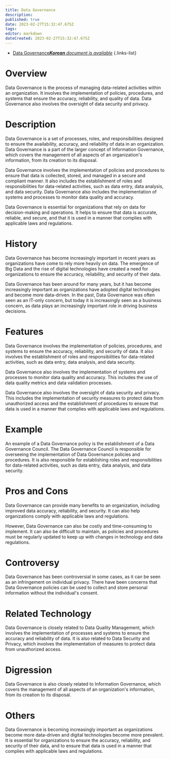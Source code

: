```yaml
---
title: Data Governance
description: 
published: true
date: 2023-02-27T15:32:47.675Z
tags: 
editor: markdown
dateCreated: 2023-02-27T15:32:47.675Z
---
```


- [Data Governance***Korean** document is available*](/ko/Knowledge-base/Dictionary/data-governance)
{.links-list}


# Overview
Data Governance is the process of managing data-related activities within an organization. It involves the implementation of policies, procedures, and systems that ensure the accuracy, reliability, and quality of data. Data Governance also involves the oversight of data security and privacy.

# Description
Data Governance is a set of processes, roles, and responsibilities designed to ensure the availability, accuracy, and reliability of data in an organization. Data Governance is a part of the larger concept of Information Governance, which covers the management of all aspects of an organization's information, from its creation to its disposal.

Data Governance involves the implementation of policies and procedures to ensure that data is collected, stored, and managed in a secure and compliant manner. It also includes the establishment of roles and responsibilities for data-related activities, such as data entry, data analysis, and data security. Data Governance also includes the implementation of systems and processes to monitor data quality and accuracy.

Data Governance is essential for organizations that rely on data for decision-making and operations. It helps to ensure that data is accurate, reliable, and secure, and that it is used in a manner that complies with applicable laws and regulations.

# History
Data Governance has become increasingly important in recent years as organizations have come to rely more heavily on data. The emergence of Big Data and the rise of digital technologies have created a need for organizations to ensure the accuracy, reliability, and security of their data.

Data Governance has been around for many years, but it has become increasingly important as organizations have adopted digital technologies and become more data-driven. In the past, Data Governance was often seen as an IT-only concern, but today it is increasingly seen as a business concern, as data plays an increasingly important role in driving business decisions.

# Features
Data Governance involves the implementation of policies, procedures, and systems to ensure the accuracy, reliability, and security of data. It also involves the establishment of roles and responsibilities for data-related activities, such as data entry, data analysis, and data security.

Data Governance also involves the implementation of systems and processes to monitor data quality and accuracy. This includes the use of data quality metrics and data validation processes.

Data Governance also involves the oversight of data security and privacy. This includes the implementation of security measures to protect data from unauthorized access and the establishment of procedures to ensure that data is used in a manner that complies with applicable laws and regulations.

# Example
An example of a Data Governance policy is the establishment of a Data Governance Council. The Data Governance Council is responsible for overseeing the implementation of Data Governance policies and procedures. It is also responsible for establishing roles and responsibilities for data-related activities, such as data entry, data analysis, and data security.

# Pros and Cons
Data Governance can provide many benefits to an organization, including improved data accuracy, reliability, and security. It can also help organizations comply with applicable laws and regulations.

However, Data Governance can also be costly and time-consuming to implement. It can also be difficult to maintain, as policies and procedures must be regularly updated to keep up with changes in technology and data regulations.

# Controversy
Data Governance has been controversial in some cases, as it can be seen as an infringement on individual privacy. There have been concerns that Data Governance policies can be used to collect and store personal information without the individual's consent.

# Related Technology
Data Governance is closely related to Data Quality Management, which involves the implementation of processes and systems to ensure the accuracy and reliability of data. It is also related to Data Security and Privacy, which involves the implementation of measures to protect data from unauthorized access.

# Digression
Data Governance is also closely related to Information Governance, which covers the management of all aspects of an organization's information, from its creation to its disposal.

# Others
Data Governance is becoming increasingly important as organizations become more data-driven and digital technologies become more prevalent. It is essential for organizations to ensure the accuracy, reliability, and security of their data, and to ensure that data is used in a manner that complies with applicable laws and regulations.